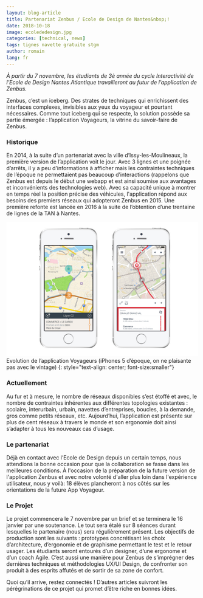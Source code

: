 ```yaml
---
layout: blog-article
title: Partenariat Zenbus / Ecole de Design de Nantes&nbsp;!
date: 2018-10-18
image: ecolededesign.jpg
categories: [technical, news]
tags: tignes navette gratuite stgm
author: romain
lang: fr
---
```

*À partir du 7 novembre, les étudiants de 3è année du cycle Interactivité de l’Ecole de Design Nantes Atlantique travailleront au futur de l’application de Zenbus.*

Zenbus, c’est un iceberg. Des strates de techniques qui enrichissent des interfaces complexes, invisibles aux yeux du voyageur et pourtant nécessaires. Comme tout iceberg qui se respecte, la solution possède sa partie émergée : l’application Voyageurs, la vitrine du savoir-faire de Zenbus.

### Historique

En 2014, à la suite d’un partenariat avec la ville d’Issy-les-Moulineaux, la première version de l’application voit le jour. Avec 3 lignes et une poignée d’arrêts, il y a peu d’informations à afficher mais les contraintes techniques de l’époque ne permettaient pas beaucoup d’interactions (rappelons que Zenbus est depuis le début une webapp et est ainsi soumise aux avantages et inconvénients des technologies web). Avec sa capacité unique à montrer en temps réel la position précise des véhicules, l'application répond aux besoins des premiers réseaux qui adopteront Zenbus en 2015. Une première refonte est lancée en 2016 à la suite de l’obtention d’une trentaine de lignes de la TAN à Nantes.

![Evolution de l'application Voyageurs](/assets/img/blog/tempblogimg.jpg)
Evolution de l’application Voyageurs (iPhones 5 d’époque, on ne plaisante pas avec le vintage)
{: style="text-align: center; font-size:smaller"}

### Actuellement

Au fur et à mesure, le nombre de réseaux disponibles s’est étoffé et avec, le nombre de contraintes inhérentes aux différentes topologies existantes : scolaire, interurbain, urbain, navettes d’entreprises, boucles, à la demande, gros comme petits réseaux, etc. Aujourd’hui, l’application est présente sur plus de cent réseaux à travers le monde et son ergonomie doit ainsi s’adapter à tous les nouveaux cas d’usage.


### Le partenariat

Déjà en contact avec l’Ecole de Design depuis un certain temps, nous attendions la bonne occasion pour que la collaboration se fasse dans les meilleures conditions. À l'occasion de la préparation de la future version de l'application Zenbus et avec notre volonté d'aller plus loin dans l'expérience utilisateur, nous y voilà: 18 élèves plancheront à nos côtés sur les orientations de la future App Voyageur.


### Le Projet

Le projet commencera le 7 novembre par un brief et se terminera le 16 janvier par une soutenance. Le tout sera étalé sur 8 séances durant lesquelles le partenaire (nous) sera régulièrement présent. Les objectifs de production sont les suivants : prototypes concrétisant les choix d’architecture, d’ergonomie et de graphisme permettant le test et le retour usager. Les étudiants seront entourés d’un designer, d’une ergonome et d’un coach Agile.
C’est aussi une manière pour Zenbus de s’imprégner des dernières techniques et méthodologies UX/UI Design, de confronter son produit à des esprits affutés et de sortir de sa zone de confort. 

Quoi qu’il arrive, restez connectés&nbsp;! D’autres articles suivront les pérégrinations de ce projet qui promet d’être riche en bonnes idées.
